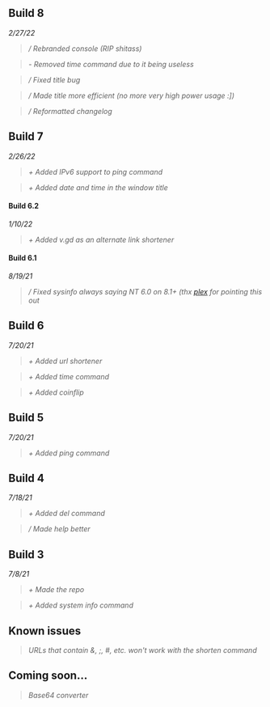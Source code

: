 ## Build 8
*2/27/22*

> */ Rebranded console (RIP shitass)*

> *- Removed time command due to it being useless*

> */ Fixed title bug*

> */ Made title more efficient (no more very high power usage :])*

> */ Reformatted changelog*

## Build 7
*2/26/22*

> *+ Added IPv6 support to ping command*

> *+ Added date and time in the window title*

#### Build 6.2
*1/10/22*

> *+ Added v.gd as an alternate link shortener*

#### Build 6.1
*8/19/21*

> */ Fixed sysinfo always saying NT 6.0 on 8.1+ (thx [plex](github.com/plexthedev) for pointing this out*

## Build 6
*7/20/21*

> *+ Added url shortener*

> *+ Added time command*

> *+ Added coinflip*

## Build 5
*7/20/21*

> *+ Added ping command*

## Build 4
*7/18/21*

> *+ Added del command*

> */ Made help better*

## Build 3
*7/8/21*

> *+ Made the repo*

> *+ Added system info command*

## Known issues

> *URLs that contain &, ;, #, etc. won't work with the shorten command*

## Coming soon...

> *Base64 converter*
